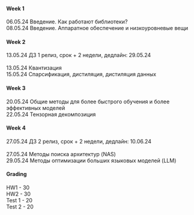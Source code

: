 #### Week 1 <br>
06.05.24 Введение. Как работают библиотеки?	 <br>
08.05.24 Введение. Аппаратное обеспечение и низкоуровневые вещи  <br>

#### Week 2 <br>
13.05.24 ДЗ 1 релиз,  срок + 2 недели,  дедлайн: 29.05.24 <br> 
<br>
13.05.24 Квантизация <br>
15.05.24 Спарсификация, дистиляция, дистиляция данных  <br>

#### Week 3 <br>
20.05.24 Общие методы для более быстрого обучения и более эффективных моделей <br>
22.05.24 Тензорная декомпозиция  <br>

#### Week 4 <br>
27.05.24 ДЗ 2 релиз,  срок + 2 недели, дедлайн: 10.06.24 <br>
<br>
27.05.24 Методы поиска архитектур (NAS)					 <br>
29.05.24 Методы оптимизации больших языковых моделей (LLM) <br>


#### Grading
HW1 - 30 <br>
HW2 - 30 <br>
Test 1 - 20 <br>
Test 2 - 20 <br>

